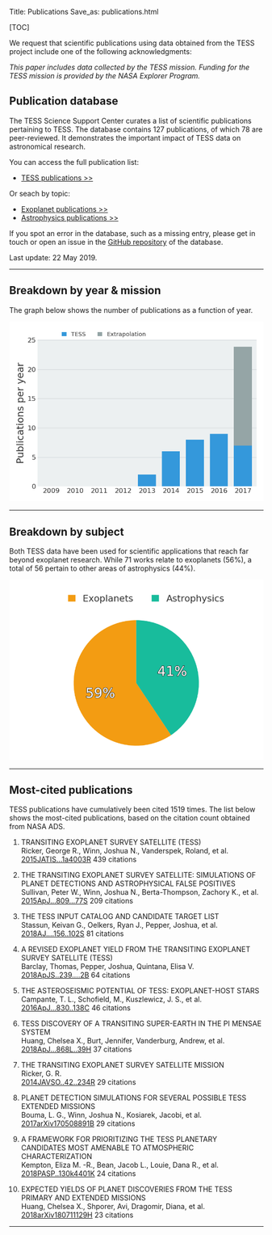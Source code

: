 Title: Publications
Save_as: publications.html

[TOC]

We request that scientific publications using data obtained from the TESS project include one of the following acknowledgments:

*This paper includes data collected by the TESS mission. Funding for
the TESS mission is provided by the NASA Explorer Program.*

## Publication database

The TESS Science Support Center curates a list of scientific publications
pertaining to TESS.
The database contains 127 publications,
of which 78 are peer-reviewed.
It demonstrates the important impact of TESS data
on astronomical research.

You can access the full publication list:

 * [TESS publications >>](tpub.html)

Or seach by topic:

 * [Exoplanet publications >>](tpub-exoplanets.html)
 * [Astrophysics publications >>](tpub-astrophysics.html)

If you spot an error in the database, such as a missing entry,
please get in touch or open an issue in the <a href="https://github.com/tessgi/tpub">GitHub repository</a> of the database.

Last update: 22 May 2019.

<hr/>

## Breakdown by year & mission

The graph below shows the number of publications as a function
of year.

![Publication rate by year](images/tpub/tpub-publication-rate.png)

<hr/>

## Breakdown by subject

Both TESS data have been used for scientific applications
that reach far beyond exoplanet research.
While 71 works relate to exoplanets
(56%),
a total of 56
pertain to other areas of astrophysics
(44%).


![Publications by subject](images/tpub/tpub-piechart.png)

<hr/>

## Most-cited publications

TESS publications have cumulatively been cited
1519 times.
The list below shows the most-cited publications,
based on the citation count obtained from NASA ADS.


1. TRANSITING EXOPLANET SURVEY SATELLITE (TESS)  
Ricker, George R., Winn, Joshua N., Vanderspek, Roland, et al.    
[2015JATIS...1a4003R](http://adsabs.harvard.edu/abs/2015JATIS...1a4003R)
<span class="badge">439 citations</span>

2. THE TRANSITING EXOPLANET SURVEY SATELLITE: SIMULATIONS OF PLANET DETECTIONS AND ASTROPHYSICAL FALSE POSITIVES  
Sullivan, Peter W., Winn, Joshua N., Berta-Thompson, Zachory K., et al.    
[2015ApJ...809...77S](http://adsabs.harvard.edu/abs/2015ApJ...809...77S)
<span class="badge">209 citations</span>

3. THE TESS INPUT CATALOG AND CANDIDATE TARGET LIST  
Stassun, Keivan G., Oelkers, Ryan J., Pepper, Joshua, et al.    
[2018AJ....156..102S](http://adsabs.harvard.edu/abs/2018AJ....156..102S)
<span class="badge">81 citations</span>

4. A REVISED EXOPLANET YIELD FROM THE TRANSITING EXOPLANET SURVEY SATELLITE (TESS)  
Barclay, Thomas, Pepper, Joshua, Quintana, Elisa V.    
[2018ApJS..239....2B](http://adsabs.harvard.edu/abs/2018ApJS..239....2B)
<span class="badge">64 citations</span>

5. THE ASTEROSEISMIC POTENTIAL OF TESS: EXOPLANET-HOST STARS  
Campante, T. L., Schofield, M., Kuszlewicz, J. S., et al.    
[2016ApJ...830..138C](http://adsabs.harvard.edu/abs/2016ApJ...830..138C)
<span class="badge">46 citations</span>

6. TESS DISCOVERY OF A TRANSITING SUPER-EARTH IN THE PI MENSAE SYSTEM  
Huang, Chelsea X., Burt, Jennifer, Vanderburg, Andrew, et al.    
[2018ApJ...868L..39H](http://adsabs.harvard.edu/abs/2018ApJ...868L..39H)
<span class="badge">37 citations</span>

7. THE TRANSITING EXOPLANET SURVEY SATELLITE MISSION  
Ricker, G. R.    
[2014JAVSO..42..234R](http://adsabs.harvard.edu/abs/2014JAVSO..42..234R)
<span class="badge">29 citations</span>

8. PLANET DETECTION SIMULATIONS FOR SEVERAL POSSIBLE TESS EXTENDED MISSIONS  
Bouma, L. G., Winn, Joshua N., Kosiarek, Jacobi, et al.    
[2017arXiv170508891B](http://adsabs.harvard.edu/abs/2017arXiv170508891B)
<span class="badge">29 citations</span>

9. A FRAMEWORK FOR PRIORITIZING THE TESS PLANETARY CANDIDATES MOST AMENABLE TO ATMOSPHERIC CHARACTERIZATION  
Kempton, Eliza M. -R., Bean, Jacob L., Louie, Dana R., et al.    
[2018PASP..130k4401K](http://adsabs.harvard.edu/abs/2018PASP..130k4401K)
<span class="badge">24 citations</span>

10. EXPECTED YIELDS OF PLANET DISCOVERIES FROM THE TESS PRIMARY AND EXTENDED MISSIONS  
Huang, Chelsea X., Shporer, Avi, Dragomir, Diana, et al.    
[2018arXiv180711129H](http://adsabs.harvard.edu/abs/2018arXiv180711129H)
<span class="badge">23 citations</span>
<hr/>

<!-- 
## Most-read publications

The read count shown below is obtained from the ADS API
and indicates the number of times the article has been downloaded
within the last 90 days.

<hr/>

-->

<!-- ## Most-active authors

The entries in the publication database have been authored and co-authored
by a total of 989 unique author names.
Here we list the most-active authors, defined as those with six or more first-author publications in our database.

-->